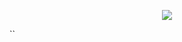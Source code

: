 
<!--
<div align="center">
<p><img src="./profile-3d-contrib/profile-night-rainbow.svg" alt="work"></p>
</div>
-->

<!--

<div align="center"
<p><img src="./profile-3d-contrib/profile-south-season-animate.svg"></P>
</div>

-->

<div align="center">
<!-- <p><img src="https://github-readme-stats.vercel.app/api?username=NanoDecade&count_private=true&theme=vue&custom_title=&"> -->
<p><img src="https://github-readme-stats.vercel.app/api?username=NanoDecade&&hide_border=true&show_icons=trueline_height=21&text_color=000&icon_color=000&bg_color=0,ea6161,ffc64d,fffc4d,52fa5a&theme=graywhite&custom_title=Fake News" />

</div>
``